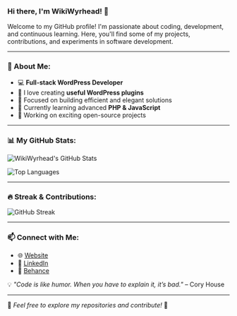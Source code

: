 ### Hi there, I'm **WikiWyrhead**! 👋

Welcome to my GitHub profile! I'm passionate about coding, development, and continuous learning. Here, you'll find some of my projects, contributions, and experiments in software development.

---

### 🚀 About Me:
- 💻 **Full-stack WordPress Developer**
- 🔌 I love creating **useful WordPress plugins**
- 🎯 Focused on building efficient and elegant solutions
- 🌱 Currently learning advanced **PHP & JavaScript**
- 🔧 Working on exciting open-source projects

---

### 📊 My GitHub Stats:

![WikiWyrhead's GitHub Stats](https://github-readme-stats.vercel.app/api?username=wikiwyrhead&show_icons=true&theme=tokyonight&hide_border=true)

![Top Languages](https://github-readme-stats.vercel.app/api/top-langs/?username=wikiwyrhead&layout=compact&theme=tokyonight&hide_border=true)

---

### 🔥 Streak & Contributions:
![GitHub Streak](https://streak-stats.demolab.com?user=wikiwyrhead&theme=tokyonight&hide_border=true)

---

### 📫 Connect with Me:
- 🌐 [Website](https://arnelgo.info/)
- 💼 [LinkedIn](https://www.linkedin.com/in/arnelgo)
- 🎨 [Behance](https://www.behance.net/arnielgo7b84)

💡 _"Code is like humor. When you have to explain it, it’s bad."_ – Cory House

---

🔹 *Feel free to explore my repositories and contribute!* 🎉
